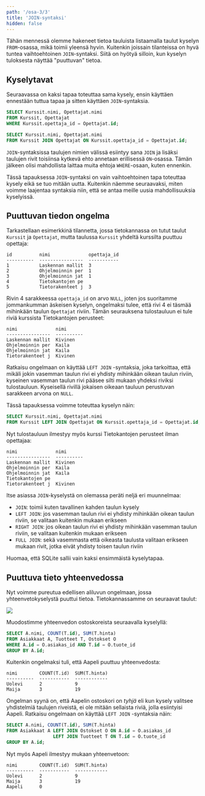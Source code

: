 ```yaml
---
path: '/osa-3/3'
title: 'JOIN-syntaksi'
hidden: false
---
```


Tähän mennessä olemme hakeneet tietoa tauluista
listaamalla taulut kyselyn `FROM`-osassa, mikä toimii yleensä hyvin.
Kuitenkin joissain tilanteissa on hyvä tuntea vaihtoehtoinen
`JOIN`-syntaksi.
Siitä on hyötyä silloin, kun kyselyn
tuloksesta näyttää "puuttuvan" tietoa.

## Kyselytavat

Seuraavassa on kaksi tapaa toteuttaa sama kysely,
ensin käyttäen ennestään tuttua tapaa
ja sitten käyttäen `JOIN`-syntaksia.

```sql
SELECT Kurssit.nimi, Opettajat.nimi
FROM Kurssit, Opettajat
WHERE Kurssit.opettaja_id = Opettajat.id;
```

```sql
SELECT Kurssit.nimi, Opettajat.nimi
FROM Kurssit JOIN Opettajat ON Kurssit.opettaja_id = Opettajat.id;
```

`JOIN`-syntaksissa taulujen nimien välissä esiintyy sana `JOIN`
ja lisäksi taulujen rivit toisiinsa kytkevä ehto annetaan
erillisessä `ON`-osassa.
Tämän jälkeen olisi mahdollista laittaa muita ehtoja
`WHERE`-osaan, kuten ennenkin.

Tässä tapauksessa `JOIN`-syntaksi on vain vaihtoehtoinen tapa
toteuttaa kysely eikä se tuo mitään uutta.
Kuitenkin näemme seuraavaksi, miten voimme laajentaa syntaksia niin,
että se antaa meille uusia mahdollisuuksia kyselyissä.

## Puuttuvan tiedon ongelma

Tarkastellaan esimerkkinä tilannetta,
jossa tietokannassa on tutut taulut `Kurssit` ja `Opettajat`,
mutta taulussa `Kurssit` yhdeltä kurssilta puuttuu opettaja:

```x
id          nimi              opettaja_id
----------  ----------------  -----------
1           Laskennan mallit  3          
2           Ohjelmoinnin per  1          
3           Ohjelmoinnin jat  1          
4           Tietokantojen pe             
5           Tietorakenteet j  3          
```

Rivin 4 sarakkeessa `opettaja_id` on arvo `NULL`,
joten jos suoritamme jommankumman äskeisen kyselyn,
ongelmaksi tulee, että rivi 4 ei täsmää mihinkään
taulun `Opettajat` riviin.
Tämän seurauksena tulostauluun ei tule riviä kurssista Tietokantojen perusteet:

```x
nimi              nimi      
----------------  ----------
Laskennan mallit  Kivinen   
Ohjelmoinnin per  Kaila     
Ohjelmoinnin jat  Kaila     
Tietorakenteet j  Kivinen 
```

Ratkaisu ongelmaan on käyttää `LEFT JOIN` -syntaksia,
joka tarkoittaa,
että mikäli jokin vasemman taulun rivi
ei yhdisty mihinkään oikean taulun riviin,
kyseinen vasemman taulun rivi pääsee silti mukaan yhdeksi riviksi tulostauluun.
Kyseisellä rivillä jokaisen oikeaan tauluun perustuvan sarakkeen
arvona on `NULL`.

Tässä tapauksessa voimme toteuttaa kyselyn näin:

```sql
SELECT Kurssit.nimi, Opettajat.nimi
FROM Kurssit LEFT JOIN Opettajat ON Kurssit.opettaja_id = Opettajat.id;
```

Nyt tulostauluun ilmestyy myös kurssi Tietokantojen perusteet
ilman opettajaa:

```x
nimi              nimi      
----------------  ----------
Laskennan mallit  Kivinen   
Ohjelmoinnin per  Kaila     
Ohjelmoinnin jat  Kaila     
Tietokantojen pe            
Tietorakenteet j  Kivinen   
```

<text-box variant='hint' name='JOIN-kyselyperhe'>

Itse asiassa `JOIN`-kyselystä on olemassa peräti neljä eri muunnelmaa:

* `JOIN`: toimii kuten tavallinen kahden taulun kysely
* `LEFT JOIN`: jos vasemman taulun rivi ei yhdisty mihinkään oikean taulun riviin,
  se valitaan kuitenkin mukaan erikseen
* `RIGHT JOIN`: jos oikean taulun rivi ei yhdisty mihinkään vasemman taulun riviin,
  se valitaan kuitenkin mukaan erikseen
* `FULL JOIN`: sekä vasemmasta että oikeasta taulusta valitaan erikseen mukaan
  rivit, jotka eivät yhdisty toisen taulun riviin
  
Huomaa, että SQLite sallii vain kaksi ensimmäistä kyselytapaa.

</text-box>


## Puuttuva tieto yhteenvedossa

Nyt voimme pureutua edellisen aliluvun ongelmaan,
jossa yhteenvetokyselystä puuttui tietoa.
Tietokannassamme on seuraavat taulut:

<img src="/taulut.png">

Muodostimme yhteenvedon ostoskoreista seuraavalla kyselyllä:

```sql
SELECT A.nimi, COUNT(T.id), SUM(T.hinta)
FROM Asiakkaat A, Tuotteet T, Ostokset O
WHERE A.id = O.asiakas_id AND T.id = O.tuote_id
GROUP BY A.id;
```

Kuitenkin ongelmaksi tuli, että Aapeli puuttuu yhteenvedosta:

```x
nimi        COUNT(T.id)  SUM(T.hinta)
----------  -----------  ------------
Uolevi      2            9
Maija       3            19
```

Ongelman syynä on, että Aapelin ostoskori on _tyhjä_
eli kun kysely valitsee yhdistelmiä taulujen riveistä,
ei ole mitään sellaista riviä, jolla esiintyisi Aapeli.
Ratkaisu ongelmaan on käyttää `LEFT JOIN` -syntaksia näin:

```sql
SELECT A.nimi, COUNT(T.id), SUM(T.hinta)
FROM Asiakkaat A LEFT JOIN Ostokset O ON A.id = O.asiakas_id
                 LEFT JOIN Tuotteet T ON T.id = O.tuote_id
GROUP BY A.id;
```

Nyt myös Aapeli ilmestyy mukaan yhteenvetoon:

```x
nimi        COUNT(T.id)  SUM(T.hinta)
----------  -----------  ------------
Uolevi      2            9           
Maija       3            19          
Aapeli      0                     
```
